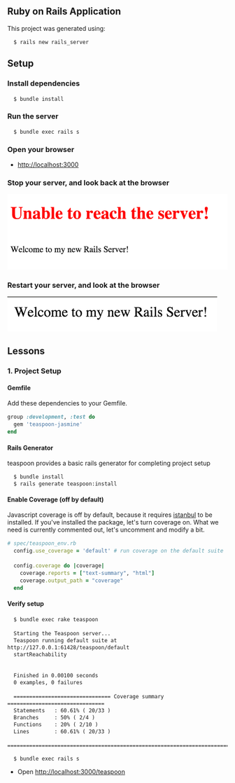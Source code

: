 ## Ruby on Rails Application

This project was generated using:

``` 
  $ rails new rails_server
```

## Setup

### Install dependencies

```
  $ bundle install
```

### Run the server

```
  $ bundle exec rails s
```

### Open your browser

* [http://localhost:3000](http://localhost:3000)

### Stop your server, and look back at the browser

![connection-error](documentation/connection-error.png "Connection Error")

### Restart your server, and look at the browser

![no-error](documentation/no-error.png "No Connection Error")

## Lessons

### 1. Project Setup

#### Gemfile

Add these dependencies to your Gemfile.

```ruby
group :development, :test do
  gem 'teaspoon-jasmine'
end
```

#### Rails Generator

teaspoon provides a basic rails generator for completing project setup

```
  $ bundle install
  $ rails generate teaspoon:install
```

#### Enable Coverage (off by default)

Javascript coverage is off by default, because it requires [istanbul][istanbul] to be installed. If you've installed the package, let's turn coverage on. What we need is currently commented out, let's uncomment and modify a bit.

```ruby
# spec/teaspoon_env.rb
  config.use_coverage = 'default' # run coverage on the default suite

  config.coverage do |coverage|
    coverage.reports = ["text-summary", "html"]
    coverage.output_path = "coverage"
  end
```

#### Verify setup

```
  $ bundle exec rake teaspoon
  
  Starting the Teaspoon server...
  Teaspoon running default suite at http://127.0.0.1:61428/teaspoon/default
  startReachability


  Finished in 0.00100 seconds
  0 examples, 0 failures

  =============================== Coverage summary ===============================
  Statements   : 60.61% ( 20/33 )
  Branches     : 50% ( 2/4 )
  Functions    : 20% ( 2/10 )
  Lines        : 60.61% ( 20/33 )
  ================================================================================  
```

```
  $ bundle exec rails s
```

* Open [http://localhost:3000/teaspoon](http://localhost:3000/teaspoon)

[istanbul]: https://github.com/gotwarlost/istanbul

